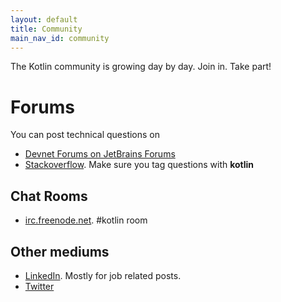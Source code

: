 ```yaml
---
layout: default
title: Community 
main_nav_id: community
---
```


The Kotlin community is growing day by day. Join in. Take part!

# Forums

You can post technical questions on

- [Devnet Forums on JetBrains Forums](http://devnet.jetbrains.net/community/kotlin)
- [Stackoverflow](http://stackoverflow.com/questions/tagged/kotlin). Make sure you tag questions with **kotlin**

## Chat Rooms

- [irc.freenode.net](http://irc.freenode.net). #kotlin room


## Other mediums

- [LinkedIn](https://www.linkedin.com/groups/Kotlin-Developers-7417237?gid=7417237&mostPopular=&trk=tyah&trkInfo=tarId%3A1404329340748%2Ctas%3Akotlin%2Cidx%3A2-1-6). Mostly for job related posts. 
- [Twitter](http://twitter.com/project_kotlin)



